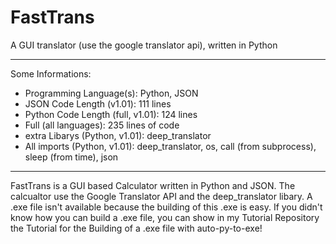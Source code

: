 # FastTrans
 A GUI translator (use the google translator api), written in Python

-----------------------------------------------

Some Informations:

- Programming Language(s): Python, JSON
- JSON Code Length (v1.01): 111 lines
- Python Code Length (full, v1.01): 124 lines
- Full (all languages): 235 lines of code
- extra Libarys (Python, v1.01): deep_translator
- All imports (Python, v1.01): deep_translator, os, call (from subprocess), sleep (from time), json

-----------------------------------------------

FastTrans is a GUI based Calculator written in Python and JSON. The calcualtor use the Google Translator API and the deep_translator libary. A .exe file isn't available because the building of this .exe is easy. If you didn't know how you can build a .exe file, you can show in my Tutorial Repository the Tutorial for the Building of a .exe file with auto-py-to-exe!
